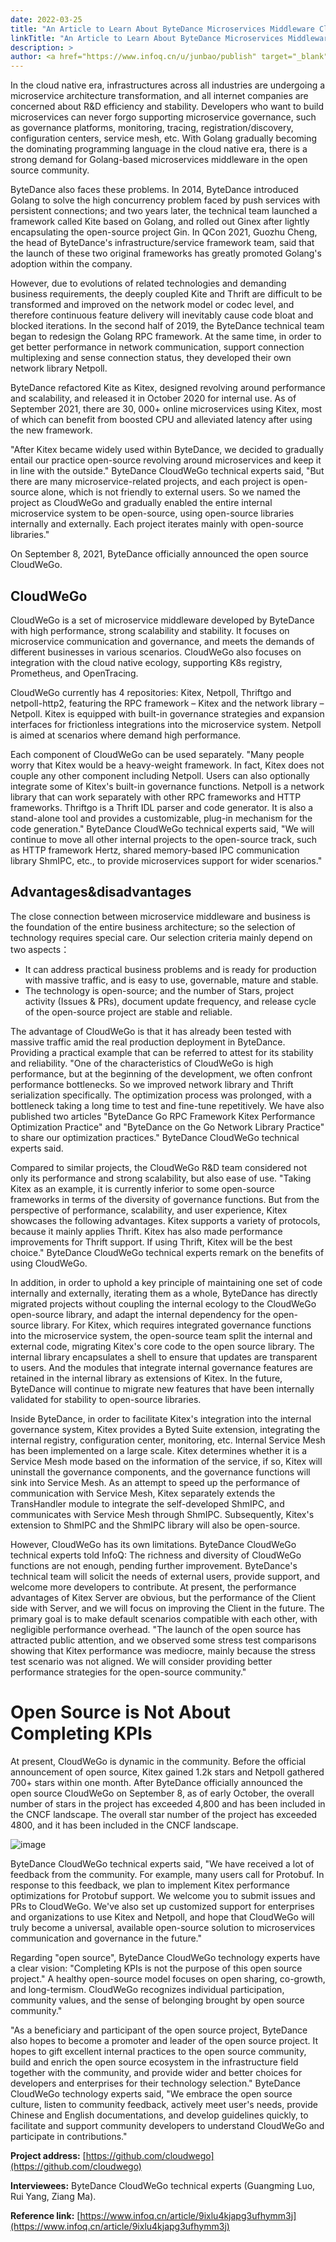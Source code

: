 ```yaml
---
date: 2022-03-25
title: "An Article to Learn About ByteDance Microservices Middleware CloudWeGo"
linkTitle: "An Article to Learn About ByteDance Microservices Middleware CloudWeGo"
description: >
author: <a href="https://www.infoq.cn/u/junbao/publish" target="_blank">Junbao Zhang</a>
---
```


In the cloud native era, infrastructures across all industries are undergoing a microservice architecture transformation, and all internet companies are concerned about R&D efficiency and stability. Developers who want to build microservices can never forgo supporting microservice governance, such as governance platforms, monitoring, tracing, registration/discovery, configuration centers, service mesh, etc. With Golang gradually becoming the dominating programming language in the cloud native era, there is a strong demand for Golang-based microservices middleware in the open source community.

ByteDance also faces these problems. In 2014, ByteDance introduced Golang to solve the high concurrency problem faced by push services with persistent connections; and two years later, the technical team launched a framework called Kite based on Golang, and rolled out Ginex after lightly encapsulating the open-source project Gin. In QCon 2021, Guozhu Cheng, the head of ByteDance's infrastructure/service framework team, said that the launch of these two original frameworks has greatly promoted Golang's adoption within the company.

However, due to evolutions of related technologies and demanding business requirements, the deeply coupled Kite and Thrift are difficult to be transformed and improved on the network model or codec level, and therefore continuous feature delivery will inevitably cause code bloat and blocked iterations. In the second half of 2019, the ByteDance technical team began to redesign the Golang RPC framework. At the same time, in order to get better performance in network communication, support connection multiplexing and sense connection status, they developed their own network library Netpoll.

ByteDance refactored Kite as Kitex, designed revolving around performance and scalability, and released it in October 2020 for internal use. As of September 2021, there are 30, 000+ online microservices using Kitex, most of which can benefit from boosted CPU and alleviated latency after using the new framework.

"After Kitex became widely used within ByteDance, we decided to gradually entail our practice open-source revolving around microservices and keep it in line with the outside." ByteDance CloudWeGo technical experts said, "But there are many microservice-related projects, and each project is open-source alone, which is not friendly to external users. So we named the project as CloudWeGo and gradually enabled the entire internal microservice system to be open-source, using open-source libraries internally and externally. Each project iterates mainly with open-source libraries."

On September 8, 2021, ByteDance officially announced the open source CloudWeGo.

## CloudWeGo

CloudWeGo is a set of microservice middleware developed by ByteDance with high performance, strong scalability and stability. It focuses on microservice communication and governance, and meets the demands of different businesses in various scenarios. CloudWeGo also focuses on integration with the cloud native ecology, supporting K8s registry, Prometheus, and OpenTracing.

CloudWeGo currently has 4 repositories: Kitex, Netpoll, Thriftgo and netpoll-http2, featuring the RPC framework – Kitex and the network library – Netpoll. Kitex is equipped with built-in governance strategies and expansion interfaces for frictionless integrations into the microservice system. Netpoll is aimed at scenarios where demand high performance.

Each component of CloudWeGo can be used separately. "Many people worry that Kitex would be a heavy-weight framework. In fact, Kitex does not couple any other component including Netpoll. Users can also optionally integrate some of Kitex's built-in governance functions. Netpoll is a network library that can work separately with other RPC frameworks and HTTP frameworks. Thriftgo is a Thrift IDL parser and code generator. It is also a stand-alone tool and provides a customizable, plug-in mechanism for the code generation." ByteDance CloudWeGo technical experts said, "We will continue to move all other internal projects to the open-source track, such as HTTP framework Hertz, shared memory-based IPC communication library ShmIPC, etc., to provide microservices support for wider scenarios."

## Advantages&disadvantages

The close connection between microservice middleware and business is the foundation of the entire business architecture; so the selection of technology requires special care. Our selection criteria mainly depend on two aspects：

* It can address practical business problems and is ready for production with massive traffic, and is easy to use, governable, mature and stable.
* The technology is open-source; and the number of Stars, project activity (Issues & PRs), document update frequency, and release cycle of the open-source project are stable and reliable.

The advantage of CloudWeGo is that it has already been tested with massive traffic amid the real production deployment in ByteDance. Providing a practical example that can be referred to attest for its stability and reliability. "One of the characteristics of CloudWeGo is high performance, but at the beginning of the development, we often confront performance bottlenecks. So we improved network library and Thrift serialization specifically. The optimization process was prolonged, with a bottleneck taking a long time to test and fine-tune repetitively. We have also published two articles "ByteDance Go RPC Framework Kitex Performance Optimization Practice" and "ByteDance on the Go Network Library Practice" to share our optimization practices." ByteDance CloudWeGo technical experts said.

Compared to similar projects, the CloudWeGo R&D team considered not only its performance and strong scalability, but also ease of use. "Taking Kitex as an example, it is currently inferior to some open-source frameworks in terms of the diversity of governance functions. But from the perspective of performance, scalability, and user experience, Kitex showcases the following advantages. Kitex supports a variety of protocols, because it mainly applies Thrift. Kitex has also made performance improvements for Thrift support. If using Thrift, Kitex will be the best choice." ByteDance CloudWeGo technical experts remark on the benefits of using CloudWeGo.

In addition, in order to uphold a key principle of maintaining one set of code internally and externally, iterating them as a whole, ByteDance has directly migrated projects without coupling the internal ecology to the CloudWeGo open-source library, and adapt the internal dependency for the open-source library. For Kitex, which requires integrated governance functions into the microservice system, the open-source team split the internal and external code, migrating Kitex's core code to the open source library. The internal library encapsulates a shell to ensure that updates are transparent to users. And the modules that integrate internal governance features are retained in the internal library as extensions of Kitex. In the future, ByteDance will continue to migrate new features that have been internally validated for stability to open-source libraries.

Inside ByteDance, in order to facilitate Kitex's integration into the internal governance system, Kitex provides a Byted Suite extension, integrating the internal registry, configuration center, monitoring, etc. Internal Service Mesh has been implemented on a large scale. Kitex determines whether it is a Service Mesh mode based on the information of the service, if so, Kitex will uninstall the governance components, and the governance functions will sink into Service Mesh. As an attempt to speed up the performance of communication with Service Mesh, Kitex separately extends the TransHandler module to integrate the self-developed ShmIPC, and communicates with Service Mesh through ShmIPC. Subsequently, Kitex's extension to ShmIPC and the ShmIPC library will also be open-source.

However, CloudWeGo has its own limitations. ByteDance CloudWeGo technical experts told InfoQ: The richness and diversity of CloudWeGo functions are not enough, pending further improvement. ByteDance's technical team will solicit the needs of external users, provide support, and welcome more developers to contribute. At present, the performance advantages of Kitex Server are obvious, but the performance of the Client side with Server, and we will focus on improving the Client in the future. The primary goal is to make default scenarios compatible with each other, with negligible performance overhead. "The launch of the open source has attracted public attention, and we observed some stress test comparisons showing that Kitex performance was mediocre, mainly because the stress test scenario was not aligned. We will consider providing better performance strategies for the open-source community."

# Open Source is Not About Completing KPIs

At present, CloudWeGo is dynamic in the community. Before the official announcement of open source, Kitex gained 1.2k stars and Netpoll gathered 700+ stars within one month. After ByteDance officially announced the open source CloudWeGo on September 8, as of early October, the overall number of stars in the project has exceeded 4,800 and has been included in the CNCF landscape. The overall star number of the project has exceeded 4800, and it has been included in the CNCF landscape.

![image](/img/blog/article_to_learn_about_CloudWeGo/image.png)

ByteDance CloudWeGo technical experts said, "We have received a lot of feedback from the community. For example, many users call for Protobuf. In response to this feedback, we plan to implement Kitex performance optimizations for Protobuf support. We welcome you to submit issues and PRs to CloudWeGo. We've also set up customized support for enterprises and organizations to use Kitex and Netpoll, and hope that CloudWeGo will truly become a universal, available open-source solution to microservices communication and governance in the future."

Regarding "open source", ByteDance CloudWeGo technology experts have a clear vision: "Completing KPIs is not the purpose of this open source project." A healthy open-source model focuses on open sharing, co-growth, and long-termism. CloudWeGo recognizes individual participation, community values, and the sense of belonging brought by open source community."

"As a beneficiary and participant of the open source project, ByteDance also hopes to become a promoter and leader of the open source project. It hopes to gift excellent internal practices to the open source community, build and enrich the open source ecosystem in the infrastructure field together with the community, and provide wider and better choices for developers and enterprises for their technology selection." ByteDance CloudWeGo technology experts said, "We embrace the open source culture, listen to community feedback, actively meet user's needs, provide Chinese and English documentations, and develop guidelines quickly, to facilitate and support community developers to understand CloudWeGo and participate in contributions."

**Project address:** [https://github.com/cloudwego](https://github.com/cloudwego)

**Interviewees:** ByteDance CloudWeGo technical experts (Guangming Luo, Rui Yang, Ziang Ma).

**Reference link:** [https://www.infoq.cn/article/9ixlu4kjapg3ufhymm3j](https://www.infoq.cn/article/9ixlu4kjapg3ufhymm3j)

